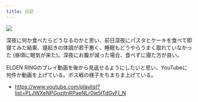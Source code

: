 ```yaml
---
title: 日記
---
```


![](https://i.imgur.com/vn7Glxth.jpg)

深夜に何か食べたらどうなるのかと思い、前日深夜にパスタとケーキを食べて即寝てみた結果、寝起きの体調が若干悪く、睡眠もどうやらうまく取れていなかった (昼頃に眠気が来た)。深夜にお腹が減った場合、食べずに寝た方が良い。

ELDEN RINGのプレイ動画を後から見返せるようにしたいと思い、YouTubeに何件か動画を上げている。ボス戦の様子をちまちま上げている。

- <https://www.youtube.com/playlist?list=PLJWXeNPGozjtnRPaeNLr0ie5lTdGvFI_N>
